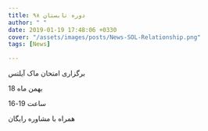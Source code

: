 ```yaml
---
title: دوره تابستان ۹۸
author: " "
date: 2019-01-19 17:48:06 +0330
cover: "/assets/images/posts/News-SOL-Relationship.png"
tags: [News]

---
```

برگزاری امتحان ماک آیلتس

18 بهمن ماه

ساعت 19-16

همراه با مشاوره رایگان